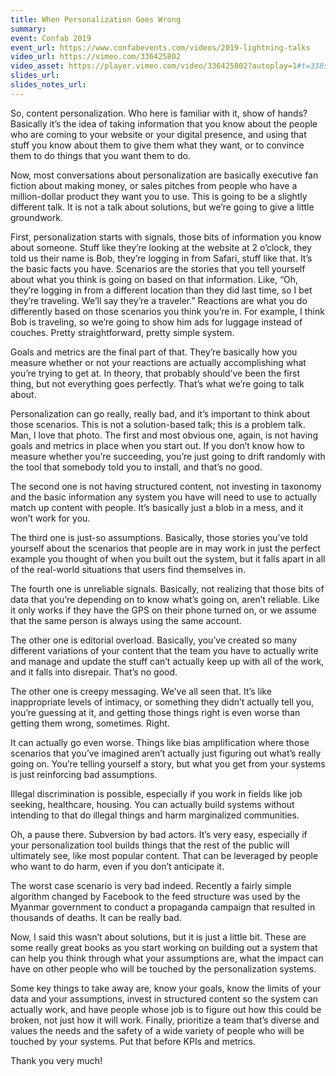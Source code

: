 ```yaml
---
title: When Personalization Goes Wrong
summary: 
event: Confab 2019
event_url: https://www.confabevents.com/videos/2019-lightning-talks
video_url: https://vimeo.com/336425802
video_asset: https://player.vimeo.com/video/336425802?autoplay=1#t=338s
slides_url: 
slides_notes_url: 
---
```


So, content personalization. Who here is familiar with it, show of hands? Basically it’s the idea of taking information that you know about the people who are coming to your website or your digital presence, and using that stuff you know about them to give them what they want, or to convince them to do things that you want them to do.

Now, most conversations about personalization are basically executive fan fiction about making money, or sales pitches from people who have a million-dollar product they want you to use. This is going to be a slightly different talk. It is not a talk about solutions, but we’re going to give a little groundwork.

First, personalization starts with signals, those bits of information you know about someone. Stuff like they’re looking at the website at 2 o’clock, they told us their name is Bob, they’re logging in from Safari, stuff like that. It’s the basic facts you have. Scenarios are the stories that you tell yourself about what you think is going on based on that information. Like, “Oh, they’re logging in from a different location than they did last time, so I bet they’re traveling. We’ll say they’re a traveler.” Reactions are what you do differently based on those scenarios you think you’re in. For example, I think Bob is traveling, so we’re going to show him ads for luggage instead of couches. Pretty straightforward, pretty simple system.

Goals and metrics are the final part of that. They’re basically how you measure whether or not your reactions are actually accomplishing what you’re trying to get at. In theory, that probably should’ve been the first thing, but not everything goes perfectly. That’s what we’re going to talk about.

Personalization can go really, really bad, and it’s important to think about those scenarios. This is not a solution-based talk; this is a problem talk. Man, I love that photo. The first and most obvious one, again, is not having goals and metrics in place when you start out. If you don’t know how to measure whether you’re succeeding, you’re just going to drift randomly with the tool that somebody told you to install, and that’s no good.

The second one is not having structured content, not investing in taxonomy and the basic information any system you have will need to use to actually match up content with people. It’s basically just a blob in a mess, and it won’t work for you.

The third one is just-so assumptions. Basically, those stories you’ve told yourself about the scenarios that people are in may work in just the perfect example you thought of when you built out the system, but it falls apart in all of the real-world situations that users find themselves in.

The fourth one is unreliable signals. Basically, not realizing that those bits of data that you’re depending on to know what’s going on, aren’t reliable. Like it only works if they have the GPS on their phone turned on, or we assume that the same person is always using the same account.

The other one is editorial overload. Basically, you’ve created so many different variations of your content that the team you have to actually write and manage and update the stuff can’t actually keep up with all of the work, and it falls into disrepair. That’s no good.

The other one is creepy messaging. We’ve all seen that. It’s like inappropriate levels of intimacy, or something they didn’t actually tell you, you’re guessing at it, and getting those things right is even worse than getting them wrong, sometimes. Right.

It can actually go even worse. Things like bias amplification where those scenarios that you’ve imagined aren’t actually just figuring out what’s really going on. You’re telling yourself a story, but what you get from your systems is just reinforcing bad assumptions.

Illegal discrimination is possible, especially if you work in fields like job seeking, healthcare, housing. You can actually build systems without intending to that do illegal things and harm marginalized communities.

Oh, a pause there. Subversion by bad actors. It’s very easy, especially if your personalization tool builds things that the rest of the public will ultimately see, like most popular content. That can be leveraged by people who want to do harm, even if you don’t anticipate it.

The worst case scenario is very bad indeed. Recently a fairly simple algorithm changed by Facebook to the feed structure was used by the Myanmar government to conduct a propaganda campaign that resulted in thousands of deaths. It can be really bad.

Now, I said this wasn’t about solutions, but it is just a little bit. These are some really great books as you start working on building out a system that can help you think through what your assumptions are, what the impact can have on other people who will be touched by the personalization systems.

Some key things to take away are, know your goals, know the limits of your data and your assumptions, invest in structured content so the system can actually work, and have people whose job is to figure out how this could be broken, not just how it will work. Finally, prioritize a team that’s diverse and values the needs and the safety of a wide variety of people who will be touched by your systems. Put that before KPIs and metrics.

Thank you very much!

